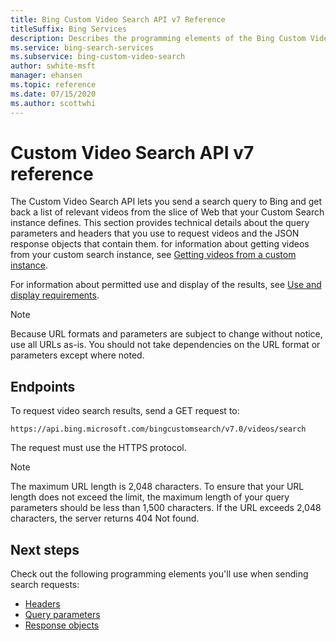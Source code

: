 ```yaml
---
title: Bing Custom Video Search API v7 Reference
titleSuffix: Bing Services
description: Describes the programming elements of the Bing Custom Video Search API.
ms.service: bing-search-services
ms.subservice: bing-custom-video-search
author: swhite-msft
manager: ehansen
ms.topic: reference
ms.date: 07/15/2020
ms.author: scottwhi
---
```


# Custom Video Search API v7 reference

The Custom Video Search API lets you send a search query to Bing and get back a list of relevant videos from the slice of Web that your Custom Search instance defines. This section provides technical details about the query parameters and headers that you use to request videos and the JSON response objects that contain them. for information about getting videos from your custom search instance, see [Getting videos from a custom instance](../overview.md). 
  
For information about permitted use and display of the results, see [Use and display requirements](../../bing-web-search/use-display-requirements.md).

> [!NOTE]
> Because URL formats and parameters are subject to change without notice, use all URLs as-is. You should not take dependencies on the URL format or parameters except where noted.
  
## Endpoints  

To request video search results, send a GET request to:  

```
https://api.bing.microsoft.com/bingcustomsearch/v7.0/videos/search
```  

The request must use the HTTPS protocol. 

> [!NOTE]
> The maximum URL length is 2,048 characters. To ensure that your URL length does not exceed the limit, the maximum length of your query parameters should be less than 1,500 characters. If the URL exceeds 2,048 characters, the server returns 404 Not found.  
  
## Next steps

Check out the following programming elements you'll use when sending search requests:

- [Headers](headers.md)
- [Query parameters](query-parameters.md)
- [Response objects](response-objects.md)
